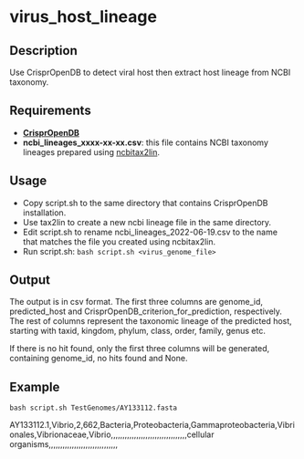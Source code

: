 # virus_host_lineage
## Description
Use CrisprOpenDB to detect viral host then extract host lineage from NCBI taxonomy.
## Requirements

 - [**CrisprOpenDB**](https://github.com/edzuf/CrisprOpenDB)
 - **ncbi_lineages_xxxx-xx-xx.csv**: this file contains NCBI taxonomy lineages prepared using [ncbitax2lin](https://github.com/zyxue/ncbitax2lin).
## Usage
 - Copy script.sh to the same directory that contains CrisprOpenDB   
   installation.
 - Use tax2lin to create a new ncbi lineage file in the same directory. 
 - Edit script.sh to rename ncbi_lineages_2022-06-19.csv to the name   
   that matches the file you created using ncbitax2lin.
 - Run script.sh:
 `bash script.sh <virus_genome_file>`
 ## Output
 The output is in csv format. The first three columns are genome_id, predicted_host and CrisprOpenDB_criterion_for_prediction, respectively. The rest of columns represent the taxonomic lineage of the predicted host, starting with taxid, kingdom, phylum, class, order, family, genus etc.

If there is no hit found, only the first three columns will be generated, containing genome_id, no hits found and None.
## Example

    bash script.sh TestGenomes/AY133112.fasta
AY133112.1,Vibrio,2,662,Bacteria,Proteobacteria,Gammaproteobacteria,Vibrionales,Vibrionaceae,Vibrio,,,,,,,,,,,,,,,,,,,,,,,,,,,,,,,,,cellular organisms,,,,,,,,,,,,,,,,,,,,,,,,,,,,,,
